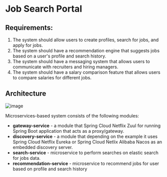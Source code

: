 # Job Search Portal

## Requirements:
1. The system should allow users to create profiles, search for jobs, and apply for jobs.
2. The system should have a recommendation engine that suggests jobs based on a user's profile and search history.
3. The system should have a messaging system that allows users to communicate with recruiters and hiring managers.
4. The system should have a salary comparison feature that allows users to compare salaries for different jobs.

## Architecture

![image]()

 Microservices-based system consists of the following modules:
- **gateway-service** - a module that Spring Cloud Netflix Zuul for running Spring Boot application that acts as a proxy/gateway.
- **discovery-service** - a module that depending on the example it uses Spring Cloud Netflix Eureka or Spring Cloud Netlix Alibaba Nacos as an embedded discovery server.
- **search-service** - microservice to perform searches on elastic search for jobs data.
- **recommendation-service** - microservice to recommend jobs for user based on profile and search history



